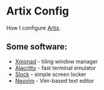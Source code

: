 # Artix Config

How I configure [Artix](https://artixlinux.org).

## Some software:
* [Xmonad](https://xmonad.org) - tiling window manager
* [Alacritty](https://alacritty.org) - fast terminal emulator
* [Slock](https://tools.suckless.org/slock/) - simple screen locker
* [Neovim](https://neovim.io) - Vim-based text editor
